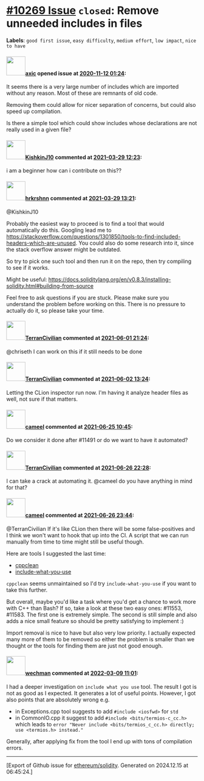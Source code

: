 # [\#10269 Issue](https://github.com/ethereum/solidity/issues/10269) `closed`: Remove unneeded includes in files
**Labels**: `good first issue`, `easy difficulty`, `medium effort`, `low impact`, `nice to have`


#### <img src="https://avatars.githubusercontent.com/u/20340?v=4" width="50">[axic](https://github.com/axic) opened issue at [2020-11-12 01:24](https://github.com/ethereum/solidity/issues/10269):

It seems there is a very large number of includes which are imported without any reason. Most of these are remnants of old code.

Removing them could allow for nicer separation of concerns, but could also speed up compilation.

Is there a simple tool which could show includes whose declarations are not really used in a given file?

#### <img src="https://avatars.githubusercontent.com/u/81019895?u=20bd7346f867b8291de70e02e2b6d61f453d5e5d&v=4" width="50">[KishkinJ10](https://github.com/KishkinJ10) commented at [2021-03-29 12:23](https://github.com/ethereum/solidity/issues/10269#issuecomment-809334206):

i am a beginner how can i contribute on this??

#### <img src="https://avatars.githubusercontent.com/u/13174375?u=52d702cb6bec53b561afa293cf9cd53ef7a63924&v=4" width="50">[hrkrshnn](https://github.com/hrkrshnn) commented at [2021-03-29 13:21](https://github.com/ethereum/solidity/issues/10269#issuecomment-809372001):

@KishkinJ10 

Probably the easiest way to proceed is to find a tool that would automatically do this. Googling lead me to https://stackoverflow.com/questions/1301850/tools-to-find-included-headers-which-are-unused. You could also do some research into it, since the stack overflow answer might be outdated.

So try to pick one such tool and then run it on the repo, then try compiling to see if it works.

Might be useful: https://docs.soliditylang.org/en/v0.8.3/installing-solidity.html#building-from-source

Feel free to ask questions if you are stuck. Please make sure you understand the problem before working on this. There is no pressure to actually do it, so please take your time.

#### <img src="https://avatars.githubusercontent.com/u/63529094?u=86a4300e0d2a07043f7532aef869d30367ef82be&v=4" width="50">[TerranCivilian](https://github.com/TerranCivilian) commented at [2021-06-01 21:24](https://github.com/ethereum/solidity/issues/10269#issuecomment-852455478):

@chriseth I can work on this if it still needs to be done

#### <img src="https://avatars.githubusercontent.com/u/63529094?u=86a4300e0d2a07043f7532aef869d30367ef82be&v=4" width="50">[TerranCivilian](https://github.com/TerranCivilian) commented at [2021-06-02 13:24](https://github.com/ethereum/solidity/issues/10269#issuecomment-853025276):

Letting the CLion inspector run now. I'm having it analyze header files as well, not sure if that matters.

#### <img src="https://avatars.githubusercontent.com/u/137030?v=4" width="50">[cameel](https://github.com/cameel) commented at [2021-06-25 10:45](https://github.com/ethereum/solidity/issues/10269#issuecomment-868410775):

Do we consider it done after #11491 or do we want to have it automated?

#### <img src="https://avatars.githubusercontent.com/u/63529094?u=86a4300e0d2a07043f7532aef869d30367ef82be&v=4" width="50">[TerranCivilian](https://github.com/TerranCivilian) commented at [2021-06-26 22:28](https://github.com/ethereum/solidity/issues/10269#issuecomment-869069089):

I can take a crack at automating it. @cameel do you have anything in mind for that?

#### <img src="https://avatars.githubusercontent.com/u/137030?v=4" width="50">[cameel](https://github.com/cameel) commented at [2021-06-26 23:44](https://github.com/ethereum/solidity/issues/10269#issuecomment-869074661):

@TerranCivilian If it's like CLion then there will be some false-positives and I think we won't want to hook that up into the CI. A script that we can run manually from time to time might still be useful though.

Here are tools I suggested the last time:
- [cppclean](https://pypi.org/project/cppclean)
- [include-what-you-use](https://include-what-you-use.org)

`cppclean` seems unmaintained so I'd try `include-what-you-use` if you want to take this further.

But overall, maybe you'd like a task where you'd get a chance to work more with C++ than Bash? If so, take a look at these two easy ones: #11553, #11583. The first one is extremely simple. The second is still simple and also adds a nice small feature so should be pretty satisfying to implement :)

Import removal is nice to have but also very low priority. I actually expected many more of them to be removed so either the problem is smaller than we thought or the tools for finding them are just not good enough.

#### <img src="https://avatars.githubusercontent.com/u/37188783?u=f347552ad58d12640eb67b711569f3f1e0e7755a&v=4" width="50">[wechman](https://github.com/wechman) commented at [2022-03-09 11:01](https://github.com/ethereum/solidity/issues/10269#issuecomment-1062802540):

I had a deeper investigation on `include what you use` tool.  The result I got is not as good as I expected. It generates a lot of useful points. However, I got also points that are absolutely wrong e.g. 
- in Exceptions.cpp tool suggests to add `#include <iosfwd>` for `std`
- in CommonIO.cpp it suggest to add `#include <bits/termios-c_cc.h>` which leads to `error "Never include <bits/termios_c_cc.h> directly; use <termios.h> instead."`

Generally, after applying fix from the tool I end up with tons of compilation errors.


-------------------------------------------------------------------------------



[Export of Github issue for [ethereum/solidity](https://github.com/ethereum/solidity). Generated on 2024.12.15 at 06:45:24.]
